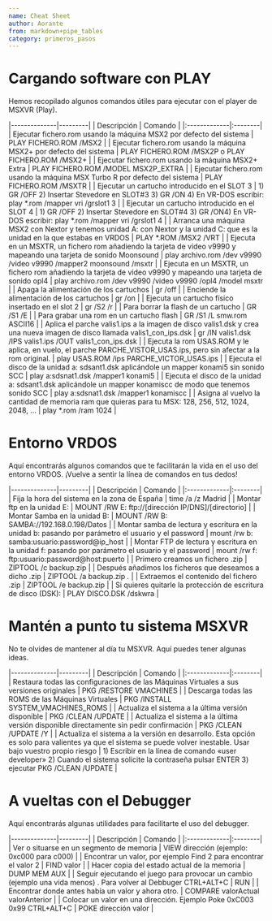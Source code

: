 ```yaml
---
name: Cheat Sheet
author: Aorante
from: markdown+pipe_tables
category: primeros_pasos
---
```

# Cargando software con PLAY
Hemos recopilado algunos comandos útiles para ejecutar con el player de MSXVR (Play).

|--------------|---------|
|  Descripción | Comando |
|:-------------|:--------|
| Ejecutar fichero.rom usando la máquina MSX2 por defecto del sistema | PLAY FICHERO.ROM /MSX2 |
| Ejecutar fichero.rom usando la máquina MSX2+ por defecto del sistema | PLAY FICHERO.ROM /MSX2P o PLAY FICHERO.ROM /MSX2+ | 
| Ejecutar fichero.rom usando la máquina MSX2+ Extra | PLAY FICHERO.ROM /MODEL MSX2P_EXTRA |
| Ejecutar fichero.rom usando la máquina MSX Turbo R por defecto del sistema | PLAY FICHERO.ROM /MSXTR |
| Ejecutar un cartucho introducido en el SLOT 3	| 1) GR /OFF 2) Insertar Stevedore en SLOT#3 3) GR /ON 4) En VR-DOS escribir: play *.rom /mapper vri /grslot1 3 |
| Ejecutar un cartucho introducido en el SLOT 4	| 1) GR /OFF 2) Insertar Stevedore en SLOT#4 3) GR /ON4) En VR-DOS escribir: play *.rom /mapper vri /grslot1 4 |
| Arranca una máquina MSX2 con Nextor y tenemos unidad A: con Nextor y la unidad C: que es la unidad en la que estabas en VRDOS	| PLAY *.ROM /MSX2 /VRT |
| Ejecuta en un MSXTR, un fichero rom añadiendo la tarjeta de video v9990 y mapeando una tarjeta de sonido Moonsound | play archivo.rom /dev v9990 /video v9990 /mapper2 moonsound /msxtr |
| Ejecuta en un MSXTR, un fichero rom añadiendo la tarjeta de video v9990 y mapeando una tarjeta de sonido opl4	| play archivo.rom /dev v9990 /video v9990 /opl4 /model msxtr |
| Apaga la alimentación de los cartuchos | gr /off |
| Enciende la alimentación de los cartuchos	| gr /on |
| Ejecuta un cartucho físico insertado en el slot 2	| gr /S2 /r |
| Para borrar la flash de un cartucho | GR /S1 /E |
| Para grabar una rom en un cartucho flash | GR /S1 /L smw.rom ASCII16 |
| Aplica el parche valis1.ips a la imagen de disco valis1.dsk y crea una nueva imagen de disco llamada valis1_con_ips.dsk | gr /IN valis1.dsk /IPS valis1.ips /OUT valis1_con_ips.dsk |
| Ejecuta la rom USAS.ROM y le aplica, en vuelo, el parche PARCHE_VISTOR_USAS.ips, pero sin afectar a la rom original. | play USAS.ROM /ips PARCHE_VICTOR_USAS.ips |
| Ejecuta el disco de la unidad a: sdsant1.dsk aplicándole un mapper konami5 sin sonido SCC	| play a:sdsnat1.dsk /mapper1 konami5 |
| Ejecuta el disco de la unidad a: sdsant1.dsk aplicándole un mapper konamiscc de modo que tenemos sonido SCC | play a:sdsnat1.dsk /mapper1 konamiscc |
| Asigna al vuelvo la cantidad de memoria ram que quieras para tu MSX: 128, 256, 512, 1024, 2048, …	| play *.rom /ram 1024 |

# Entorno VRDOS
Aquí encontrarás algunos comandos que te facilitarán la vida en el uso del entorno VRDOS. ¡Vuelve a sentir la línea de comandos en tus dedos!

|--------------|---------|
|  Descripción | Comando |
|:-------------|:--------|
| Fija la hora del sistema en la zona de España	| time /a /z Madrid |
| Montar ftp en la unidad E: | MOUNT /RW E: ftp://[dirección IP/DNS]/[directorio] |
| Montar Samba en la unidad B: | MOUNT /RW B: SAMBA://192.168.0.198/Datos |
| Montar samba de lectura y escritura en la unidad b: pasando por parámetro el usuario y el password | mount /rw b: samba:usuario:password@ip_host |
| Montar FTP de lectura y escritura en la unidad f: pasando por parámetro el usuario y el password | mount /rw f: ftp:usuario:password@host:puerto |
| Primero creamos un fichero .zip | ZIPTOOL /c backup.zip |
| Después añadimos los ficheros que deseamos a dicho .zip | ZIPTOOL /a backup.zip *.* |
| Extraemos el contenido del fichero .zip | ZIPTOOL /e backup.zip |
| Si quieres quitarle la protección de escritura de disco (DSK): | PLAY DISCO.DSK /dskwra |

# Mantén a punto tu sistema MSXVR
No te olvides de mantener al día tu MSXVR. Aquí puedes tener algunas ideas.

|--------------|---------|
|  Descripción | Comando |
|:-------------|:--------|
| Restaura todas las configuraciones de las Máquinas Virtuales a sus versiones originales | PKG /RESTORE VMACHINES |
| Descarga todas las ROMS de las Máquinas Virtuales | PKG /INSTALL SYSTEM_VMACHINES_ROMS |
| Actualiza el sistema a la última versión disponible | PKG /CLEAN /UPDATE |
| Actualiza el sistema a la última versión disponible directamente sin pedir confirmación | PKG /CLEAN /UPDATE /Y |
| Actualiza el sistema a la versión en desarrollo. Esta opción es solo para valientes ya que el sistema se puede volver inestable. Usar bajo vuestro propio riesgo	| 1) Escribir en la línea de comando «user developer» 2) Cuando el sistema solicite la contraseña pulsar ENTER 3) ejecutar PKG /CLEAN /UPDATE |

# A vueltas con el Debugger
Aquí encontrarás algunas utilidades para facilitarte el uso del debugger.

|--------------|---------|
|  Descripción | Comando |
|:-------------|:--------|
| Ver o situarse en un segmento de memoria | VIEW dirección (ejemplo: 0xc000 para c000) |
| Encontrar un valor, por ejemplo Find 2 para encontrar el valor 2 | FIND valor |
| Hacer copia del estado actual de la memoria | DUMP MEM AUX |
| Seguir ejecutando el juego para provocar un cambio (ejemplo una vida menos) . Para volver al Debbuger CTRL+ALT+C	| RUN |
| Encontrar donde antes había un valor y ahora otro. | COMPARE valorActual valorAnterior |
| Colocar un valor en una dirección. Ejemplo Poke 0xC003 0x99 CTRL+ALT+C | POKE dirección valor |